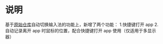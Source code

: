 # 说明
基于[原始仓库](https://github.com/hansenz42/hammerspoon-auto-switch-input-method)自动切换输入法的功能上，新增了两个功能：
1.快捷键打开 app
2.自动记录离开 app 时鼠标的位置，配合快捷键打开 app 使用（仅适用于多显示器）
